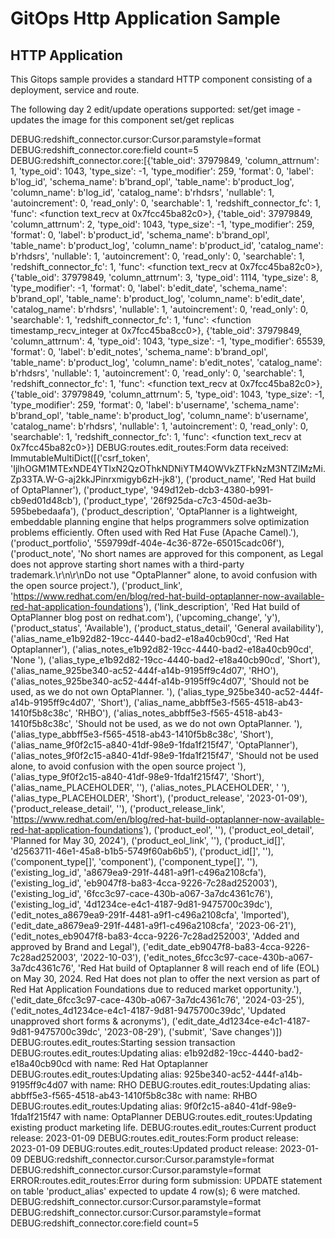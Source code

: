 # GitOps Http Application Sample

## HTTP Application 
This Gitops sample provides a standard HTTP component consisting of a deployment, service and route. 

The following day 2 edit/update operations supported:
    set/get image - updates the image for this component 
    set/get replicas

DEBUG:redshift_connector.cursor:Cursor.paramstyle=format
DEBUG:redshift_connector.core:field count=5
DEBUG:redshift_connector.core:[{'table_oid': 37979849, 'column_attrnum': 1, 'type_oid': 1043, 'type_size': -1, 'type_modifier': 259, 'format': 0, 'label': b'log_id', 'schema_name': b'brand_opl', 'table_name': b'product_log', 'column_name': b'log_id', 'catalog_name': b'rhdsrs', 'nullable': 1, 'autoincrement': 0, 'read_only': 0, 'searchable': 1, 'redshift_connector_fc': 1, 'func': <function text_recv at 0x7fcc45ba82c0>}, {'table_oid': 37979849, 'column_attrnum': 2, 'type_oid': 1043, 'type_size': -1, 'type_modifier': 259, 'format': 0, 'label': b'product_id', 'schema_name': b'brand_opl', 'table_name': b'product_log', 'column_name': b'product_id', 'catalog_name': b'rhdsrs', 'nullable': 1, 'autoincrement': 0, 'read_only': 0, 'searchable': 1, 'redshift_connector_fc': 1, 'func': <function text_recv at 0x7fcc45ba82c0>}, {'table_oid': 37979849, 'column_attrnum': 3, 'type_oid': 1114, 'type_size': 8, 'type_modifier': -1, 'format': 0, 'label': b'edit_date', 'schema_name': b'brand_opl', 'table_name': b'product_log', 'column_name': b'edit_date', 'catalog_name': b'rhdsrs', 'nullable': 1, 'autoincrement': 0, 'read_only': 0, 'searchable': 1, 'redshift_connector_fc': 1, 'func': <function timestamp_recv_integer at 0x7fcc45ba8cc0>}, {'table_oid': 37979849, 'column_attrnum': 4, 'type_oid': 1043, 'type_size': -1, 'type_modifier': 65539, 'format': 0, 'label': b'edit_notes', 'schema_name': b'brand_opl', 'table_name': b'product_log', 'column_name': b'edit_notes', 'catalog_name': b'rhdsrs', 'nullable': 1, 'autoincrement': 0, 'read_only': 0, 'searchable': 1, 'redshift_connector_fc': 1, 'func': <function text_recv at 0x7fcc45ba82c0>}, {'table_oid': 37979849, 'column_attrnum': 5, 'type_oid': 1043, 'type_size': -1, 'type_modifier': 259, 'format': 0, 'label': b'username', 'schema_name': b'brand_opl', 'table_name': b'product_log', 'column_name': b'username', 'catalog_name': b'rhdsrs', 'nullable': 1, 'autoincrement': 0, 'read_only': 0, 'searchable': 1, 'redshift_connector_fc': 1, 'func': <function text_recv at 0x7fcc45ba82c0>}]
DEBUG:routes.edit_routes:Form data received: ImmutableMultiDict([('csrf_token', 'IjlhOGM1MTExNDE4YTIxN2QzOThkNDNiYTM4OWVkZTFkNzM3NTZlMzMi.Zp33TA.W-G-aj2kkJPinrxmigyb6zH-jk8'), ('product_name', 'Red Hat build of OptaPlanner'), ('product_type', '949d12eb-dcb3-4380-b991-cb9ed01d48cb'), ('product_type', '26f925da-c7c3-450d-ae3b-595bebedaafa'), ('product_description', 'OptaPlanner is a lightweight, embeddable planning engine that helps programmers solve optimization problems efficiently. Often used with Red Hat Fuse (Apache Camel).'), ('product_portfolio', '559799df-404e-4c36-872e-65015cadc06f'), ('product_note', 'No short names are approved for this component, as Legal does not approve starting short names with a third-party trademark.\r\n\r\nDo not use "OptaPlanner" alone, to avoid confusion with the open source project.'), ('product_link', 'https://www.redhat.com/en/blog/red-hat-build-optaplanner-now-available-red-hat-application-foundations'), ('link_description', 'Red Hat build of OptaPlanner blog post on redhat.com'), ('upcoming_change', 'y'), ('product_status', 'Available'), ('product_status_detail', 'General availability'), ('alias_name_e1b92d82-19cc-4440-bad2-e18a40cb90cd', 'Red Hat Optaplanner'), ('alias_notes_e1b92d82-19cc-4440-bad2-e18a40cb90cd', 'None '), ('alias_type_e1b92d82-19cc-4440-bad2-e18a40cb90cd', 'Short'), ('alias_name_925be340-ac52-444f-a14b-9195ff9c4d07', 'RHO'), ('alias_notes_925be340-ac52-444f-a14b-9195ff9c4d07', 'Should not be used, as we do not own OptaPlanner. '), ('alias_type_925be340-ac52-444f-a14b-9195ff9c4d07', 'Short'), ('alias_name_abbff5e3-f565-4518-ab43-1410f5b8c38c', 'RHBO'), ('alias_notes_abbff5e3-f565-4518-ab43-1410f5b8c38c', 'Should not be used, as we do not own OptaPlanner. '), ('alias_type_abbff5e3-f565-4518-ab43-1410f5b8c38c', 'Short'), ('alias_name_9f0f2c15-a840-41df-98e9-1fda1f215f47', 'OptaPlanner'), ('alias_notes_9f0f2c15-a840-41df-98e9-1fda1f215f47', 'Should not be used alone, to avoid confusion with the open source project '), ('alias_type_9f0f2c15-a840-41df-98e9-1fda1f215f47', 'Short'), ('alias_name_PLACEHOLDER', ''), ('alias_notes_PLACEHOLDER', ' '), ('alias_type_PLACEHOLDER', 'Short'), ('product_release', '2023-01-09'), ('product_release_detail', ''), ('product_release_link', 'https://www.redhat.com/en/blog/red-hat-build-optaplanner-now-available-red-hat-application-foundations'), ('product_eol', ''), ('product_eol_detail', 'Planned for May 30, 2024'), ('product_eol_link', ''), ('product_id[]', 'd2563711-46e1-45a8-b1b5-5749f60ab6b5'), ('product_id[]', ''), ('component_type[]', 'component'), ('component_type[]', ''), ('existing_log_id', 'a8679ea9-291f-4481-a9f1-c496a2108cfa'), ('existing_log_id', 'eb9047f8-ba83-4cca-9226-7c28ad252003'), ('existing_log_id', '6fcc3c97-cace-430b-a067-3a7dc4361c76'), ('existing_log_id', '4d1234ce-e4c1-4187-9d81-9475700c39dc'), ('edit_notes_a8679ea9-291f-4481-a9f1-c496a2108cfa', 'Imported'), ('edit_date_a8679ea9-291f-4481-a9f1-c496a2108cfa', '2023-06-21'), ('edit_notes_eb9047f8-ba83-4cca-9226-7c28ad252003', 'Added and approved by Brand and Legal'), ('edit_date_eb9047f8-ba83-4cca-9226-7c28ad252003', '2022-10-03'), ('edit_notes_6fcc3c97-cace-430b-a067-3a7dc4361c76', 'Red Hat build of Optaplanner 8 will reach end of life (EOL) on May 30, 2024. Red Hat does not plan to offer the next version as part of Red Hat Application Foundations due to reduced market opportunity.'), ('edit_date_6fcc3c97-cace-430b-a067-3a7dc4361c76', '2024-03-25'), ('edit_notes_4d1234ce-e4c1-4187-9d81-9475700c39dc', 'Updated unapproved short forms & acronyms'), ('edit_date_4d1234ce-e4c1-4187-9d81-9475700c39dc', '2023-08-29'), ('submit', 'Save changes')])
DEBUG:routes.edit_routes:Starting session transaction
DEBUG:routes.edit_routes:Updating alias: e1b92d82-19cc-4440-bad2-e18a40cb90cd with name: Red Hat Optaplanner
DEBUG:routes.edit_routes:Updating alias: 925be340-ac52-444f-a14b-9195ff9c4d07 with name: RHO
DEBUG:routes.edit_routes:Updating alias: abbff5e3-f565-4518-ab43-1410f5b8c38c with name: RHBO
DEBUG:routes.edit_routes:Updating alias: 9f0f2c15-a840-41df-98e9-1fda1f215f47 with name: OptaPlanner
DEBUG:routes.edit_routes:Updating existing product marketing life.
DEBUG:routes.edit_routes:Current product release: 2023-01-09
DEBUG:routes.edit_routes:Form product release: 2023-01-09
DEBUG:routes.edit_routes:Updated product release: 2023-01-09
DEBUG:redshift_connector.cursor:Cursor.paramstyle=format
DEBUG:redshift_connector.cursor:Cursor.paramstyle=format
ERROR:routes.edit_routes:Error during form submission: UPDATE statement on table 'product_alias' expected to update 4 row(s); 6 were matched.
DEBUG:redshift_connector.cursor:Cursor.paramstyle=format
DEBUG:redshift_connector.cursor:Cursor.paramstyle=format
DEBUG:redshift_connector.core:field count=5
